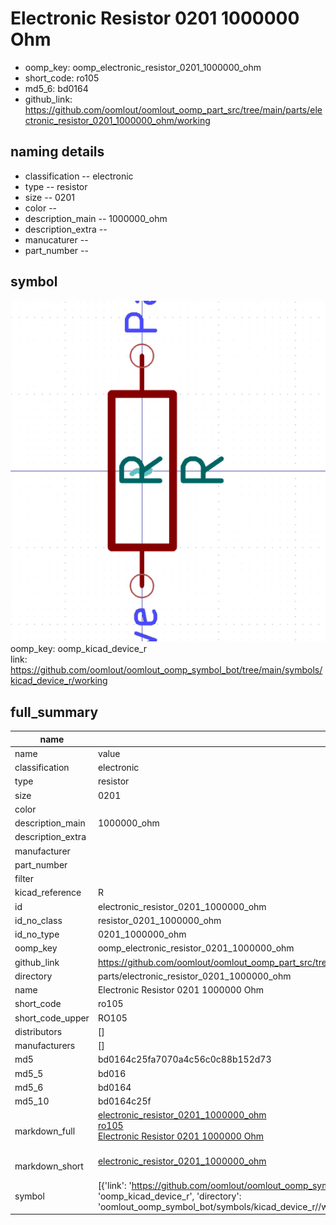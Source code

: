 # Electronic Resistor 0201 1000000 Ohm

  
* oomp_key: oomp_electronic_resistor_0201_1000000_ohm 
* short_code: ro105
* md5_6: bd0164  
* github_link: https://github.com/oomlout/oomlout_oomp_part_src/tree/main/parts/electronic_resistor_0201_1000000_ohm/working  
## naming details
* classification -- electronic
* type -- resistor
* size -- 0201
* color -- 
* description_main -- 1000000_ohm
* description_extra -- 
* manucaturer -- 
* part_number -- 



## symbol

![](symbol/0/working/working_600.png)  
oomp_key: oomp_kicad_device_r  
link: https://github.com/oomlout/oomlout_oomp_symbol_bot/tree/main/symbols/kicad_device_r/working  


## full_summary
| name | value | 
| --- | --- | 
| name | value | 
| classification | electronic | 
| type | resistor | 
| size | 0201 | 
| color |  | 
| description_main | 1000000_ohm | 
| description_extra |  | 
| manufacturer |  | 
| part_number |  | 
| filter |  | 
| kicad_reference | R | 
| id | electronic_resistor_0201_1000000_ohm | 
| id_no_class | resistor_0201_1000000_ohm | 
| id_no_type | 0201_1000000_ohm | 
| oomp_key | oomp_electronic_resistor_0201_1000000_ohm | 
| github_link | https://github.com/oomlout/oomlout_oomp_part_src/tree/main/parts/electronic_resistor_0201_1000000_ohm/working | 
| directory | parts/electronic_resistor_0201_1000000_ohm | 
| name | Electronic Resistor 0201 1000000 Ohm | 
| short_code | ro105 | 
| short_code_upper | RO105 | 
| distributors | [] | 
| manufacturers | [] | 
| md5 | bd0164c25fa7070a4c56c0c88b152d73 | 
| md5_5 | bd016 | 
| md5_6 | bd0164 | 
| md5_10 | bd0164c25f | 
| markdown_full | [electronic_resistor_0201_1000000_ohm](https://github.com/oomlout/oomlout_oomp_part_src/tree/main/parts/electronic_resistor_0201_1000000_ohm/working)<br>[ro105](https://github.com/oomlout/oomlout_oomp_part_src/tree/main/parts/electronic_resistor_0201_1000000_ohm/working)<br>[Electronic Resistor 0201 1000000 Ohm](https://github.com/oomlout/oomlout_oomp_part_src/tree/main/parts/electronic_resistor_0201_1000000_ohm/working)<br><br> | 
| markdown_short | [electronic_resistor_0201_1000000_ohm](https://github.com/oomlout/oomlout_oomp_part_src/tree/main/parts/electronic_resistor_0201_1000000_ohm/working)<br><br> | 
| symbol | [{'link': 'https://github.com/oomlout/oomlout_oomp_symbol_bot/tree/main/symbols/kicad_device_r', 'oomp_key': 'oomp_kicad_device_r', 'directory': 'oomlout_oomp_symbol_bot/symbols/kicad_device_r//working/working.kicad_sym'}] | 
